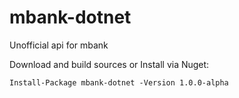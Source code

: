 # mbank-dotnet
Unofficial api for mbank

Download and build sources or Install via Nuget:

`Install-Package mbank-dotnet -Version 1.0.0-alpha`
